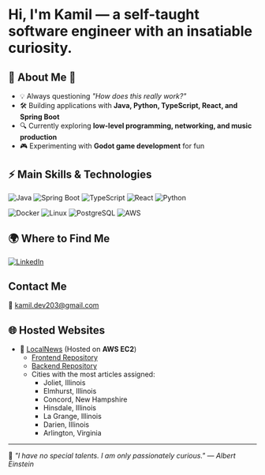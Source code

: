 # Hi, I'm Kamil — a self-taught software engineer with an insatiable curiosity.

## 🐜 About Me 🐜
- 💡 Always questioning *"How does this really work?"*
- 🛠️ Building applications with **Java, Python, TypeScript, React, and Spring Boot**
- 🔍 Currently exploring **low-level programming, networking, and music production**
- 🎮 Experimenting with **Godot game development** for fun

## ⚡ Main Skills & Technologies
![Java](https://img.shields.io/badge/Java-ED8B00?style=for-the-badge&logo=java&logoColor=white)
![Spring Boot](https://img.shields.io/badge/Spring_Boot-6DB33F?style=for-the-badge&logo=spring-boot&logoColor=white)
![TypeScript](https://img.shields.io/badge/TypeScript-007ACC?style=for-the-badge&logo=typescript&logoColor=white)
![React](https://img.shields.io/badge/React-20232A?style=for-the-badge&logo=react&logoColor=61DAFB)
![Python](https://img.shields.io/badge/Python-3670A0?style=for-the-badge&logo=python&logoColor=ffdd54)

![Docker](https://img.shields.io/badge/Docker-2496ED?style=for-the-badge&logo=docker&logoColor=white)
![Linux](https://img.shields.io/badge/Linux-FCC624?style=for-the-badge&logo=linux&logoColor=black)
![PostgreSQL](https://img.shields.io/badge/PostgreSQL-336791?style=for-the-badge&logo=postgresql&logoColor=white)
![AWS](https://img.shields.io/badge/AWS-232F3E?style=for-the-badge&logo=amazonwebservices&logoColor=white)

## 🌍 Where to Find Me
[![LinkedIn](https://img.shields.io/badge/LinkedIn-0077B5?style=for-the-badge&logo=linkedin&logoColor=white)](https://linkedin.com/in/kamil-mrówka-aa2a37354/)

## Contact Me
📧 [kamil.dev203@gmail.com](mailto:kamil.dev203@gmail.com)

## 🌐 Hosted Websites
- 🚀 [LocalNews](https://demo-localnews.xyz) (Hosted on **AWS EC2**)
  - [Frontend Repository](https://github.com/KamilMrowka/localnews-fe.git)
  - [Backend Repository](https://github.com/KamilMrowka/localnews-be.git)
  - Cities with the most articles assigned:
    - Joliet, Illinois
    - Elmhurst, Illinois
    - Concord, New Hampshire
    - Hinsdale, Illinois
    - La Grange, Illinois
    - Darien, Illinois
    - Arlington, Virginia
   
      
---
📖 *"I have no special talents. I am only passionately curious." — Albert Einstein*
